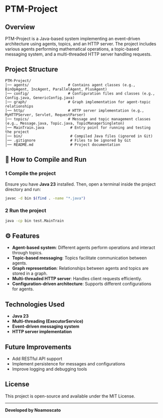 # PTM-Project

## Overview

PTM-Project is a Java-based system implementing an event-driven architecture using agents, topics, and an HTTP server. The project includes various agents performing mathematical operations, a topic-based messaging system, and a multi-threaded HTTP server handling requests.

##  Project Structure

```
PTM-Project/
│── agents/                  # Contains agent classes (e.g., BinOpAgent, IncAgent, ParallelAgent, PlusAgent)
│── config/                  # Configuration files and classes (e.g., Config.java, GenericConfig.java)
│── graph/                   # Graph implementation for agent-topic relationships
│── http/                    # HTTP server implementation (e.g., MyHTTPServer, Servlet, RequestParser)
│── topics/                  # Message and topic management classes (e.g., Message.java, Topic.java, TopicManagerSingleton)
│── MainTrain.java            # Entry point for running and testing the project
│── bin/                      # Compiled Java files (ignored in Git)
│── .gitignore                # Files to be ignored by Git
│── README.md                 # Project documentation
```

## 🚀 How to Compile and Run

### **1️ Compile the project**

Ensure you have **Java 23** installed. Then, open a terminal inside the project directory and run:

```bash
javac -d bin $(find . -name "*.java")
```

### **2️ Run the project**

```bash
java -cp bin test.MainTrain
```

## ⚙ Features

- **Agent-based system**: Different agents perform operations and interact through topics.
- **Topic-based messaging**: Topics facilitate communication between agents.
- **Graph representation**: Relationships between agents and topics are stored in a graph.
- **Multi-threaded HTTP server**: Handles client requests efficiently.
- **Configuration-driven architecture**: Supports different configurations for agents.

##  Technologies Used

- **Java 23**
- **Multi-threading (ExecutorService)**
- **Event-driven messaging system**
- **HTTP server implementation**

## Future Improvements

- Add RESTful API support
- Implement persistence for messages and configurations
- Improve logging and debugging tools

##  License

This project is open-source and available under the MIT License.

---

 **Developed by Noamoscato** 

